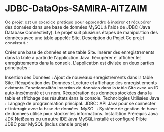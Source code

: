 # JDBC-DataOps-SAMIRA-AITZAIM
Ce projet est un exercice pratique pour apprendre à insérer et récupérer des données dans une base de données MySQL à l'aide de JDBC (Java Database Connectivity). Le projet suit plusieurs étapes de manipulation des données avec une table appelée Site.
Description du Projet
Ce projet consiste à :

Créer une base de données et une table Site.
Insérer des enregistrements dans la table à partir de l'application Java.
Récupérer et afficher les enregistrements dans la console.
L'application est divisée en deux parties principales :

Insertion des Données : Ajout de nouveaux enregistrements dans la table Site.
Récupération des Données : Lecture et affichage des enregistrements existants.
Fonctionnalités
Insertion de données dans la table Site avec un ID auto-incrémenté et un nom.
Récupération des données stockées dans la table et affichage des résultats dans la console.
Technologies Utilisées
Java : Langage de programmation principal.
JDBC : API Java pour se connecter et interagir avec la base de données.
MySQL : Système de gestion de base de données utilisé pour stocker les informations.
Installation
Prérequis
Java JDK
NetBeans ou un autre IDE Java
MySQL installé et configuré
Pilote JDBC pour MySQL (inclus dans le projet)
 
